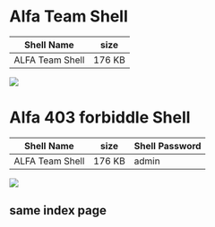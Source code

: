 # Alfa Team Shell

|  Shell Name  | size |
| --------------- | --------------- |
| ALFA Team Shell | 176 KB |

<img src="https://raw.githubusercontent.com/7r0j4ncodeing/Web-Shells/main/.img/3.PNG">

# Alfa 403 forbiddle Shell

|  Shell Name  | size | Shell Password |
| --------------- | --------------- | --------------- |
| ALFA Team Shell | 176 KB | admin |

<img src="https://raw.githubusercontent.com/7r0j4ncodeing/Web-Shells/main/.img/4.PNG">

## same index page
